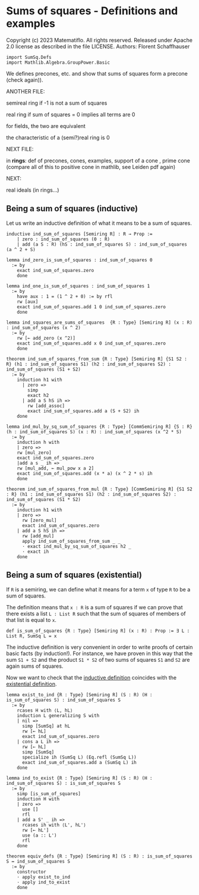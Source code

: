 # Sums of squares - Definitions and examples

Copyright (c) 2023 Matematiflo. All rights reserved.
Released under Apache 2.0 license as described in the file LICENSE.
Authors: Florent Schaffhauser

```lean
import SumSq.Defs
import Mathlib.Algebra.GroupPower.Basic
```

We defines precones, etc. and show that sums of squares form a precone (check again)).

ANOTHER FILE:

semireal ring if -1 is not a sum of squares

real ring if sum of squares = 0 implies all terms are 0

for fields, the two are equivalent

the characteristic of a (semi?)real ring is 0

NEXT FILE:

in **rings**: def of precones, cones, examples, support of a cone , prime cone (compare all of this to positive cone in mathlib, see Leiden pdf again)

NEXT:

real ideals (in rings...)

## Being a sum of squares (inductive)

Let us write an inductive definition of what it means to be a sum of squares.

```lean
inductive ind_sum_of_squares [Semiring R] : R → Prop :=
    | zero : ind_sum_of_squares (0 : R)
    | add (a S : R) (hS : ind_sum_of_squares S) : ind_sum_of_squares (a ^ 2 + S)

lemma ind_zero_is_sum_of_squares : ind_sum_of_squares 0
  := by
    exact ind_sum_of_squares.zero
    done

lemma ind_one_is_sum_of_squares : ind_sum_of_squares 1
  := by
    have aux : 1 = (1 ^ 2 + 0) := by rfl
    rw [aux]
    exact ind_sum_of_squares.add 1 0 ind_sum_of_squares.zero
    done

lemma ind_squares_are_sums_of_squares  {R : Type} [Semiring R] (x : R) : ind_sum_of_squares (x ^ 2)
  := by
    rw [← add_zero (x ^2)]
    exact ind_sum_of_squares.add x 0 ind_sum_of_squares.zero
    done

theorem ind_sum_of_squares_from_sum {R : Type} [Semiring R] {S1 S2 : R} (h1 : ind_sum_of_squares S1) (h2 : ind_sum_of_squares S2) : ind_sum_of_squares (S1 + S2)
  := by
    induction h1 with
      | zero =>
        simp
        exact h2
      | add a S hS ih =>
        rw [add_assoc]
        exact ind_sum_of_squares.add a (S + S2) ih
    done

lemma ind_mul_by_sq_sum_of_squares {R : Type} [CommSemiring R] {S : R} (h : ind_sum_of_squares S) (x : R) : ind_sum_of_squares (x ^2 * S)
  := by
    induction h with
    | zero =>
    rw [mul_zero]
    exact ind_sum_of_squares.zero
    |add a s _ ih =>
    rw [mul_add, ← mul_pow x a 2]
    exact ind_sum_of_squares.add (x * a) (x ^ 2 * s) ih
    done

theorem ind_sum_of_squares_from_mul {R : Type} [CommSemiring R] {S1 S2 : R} (h1 : ind_sum_of_squares S1) (h2 : ind_sum_of_squares S2) : ind_sum_of_squares (S1 * S2)
  := by
    induction h1 with
    | zero =>
      rw [zero_mul]
      exact ind_sum_of_squares.zero
    | add a S hS ih =>
      rw [add_mul]
      apply ind_sum_of_squares_from_sum _ _
      · exact ind_mul_by_sq_sum_of_squares h2 _
      · exact ih
    done
```

## Being a sum of squares (existential)

If `R` is a semiring, we can define what it means for a term `x` of type `R` to be a sum of squares.

The definition means that `x : R` is a sum of squares if we can prove that there exists a list `L : List R` such that the sum of squares of members of that list is equal to `x`.

```lean
def is_sum_of_squares {R : Type} [Semiring R] (x : R) : Prop := ∃ L : List R, SumSq L = x
```

The inductive definition is very convenient in order to write proofs of certain basic facts (by induction!). For instance, we have proven in this way that the sum `S1 + S2` and the product `S1 * S2` of two sums of squares `S1` and `S2` are again sums of squares.

Now we want to check that the [inductive definition](#being-a-sum-of-squares-inductive) coincides with the [existential definition](#being-a-sum-of-squares-existential).

```lean
lemma exist_to_ind {R : Type} [Semiring R] (S : R) (H : is_sum_of_squares S) : ind_sum_of_squares S
  := by
    rcases H with ⟨L, hL⟩
    induction L generalizing S with
    | nil =>
      simp [SumSq] at hL
      rw [← hL]
      exact ind_sum_of_squares.zero
    | cons a L ih =>
      rw [← hL]
      simp [SumSq]
      specialize ih (SumSq L) (Eq.refl (SumSq L))
      exact ind_sum_of_squares.add a (SumSq L) ih
    done

lemma ind_to_exist {R : Type} [Semiring R] (S : R) (H : ind_sum_of_squares S) : is_sum_of_squares S
  := by
    simp [is_sum_of_squares]
    induction H with
    | zero =>
      use []
      rfl
    | add a S' _ ih =>
      rcases ih with ⟨L', hL'⟩
      rw [← hL']
      use (a :: L')
      rfl
    done

theorem equiv_defs {R : Type} [Semiring R] (S : R) : is_sum_of_squares S ↔ ind_sum_of_squares S
  := by
    constructor
    · apply exist_to_ind
    · apply ind_to_exist
    done
```
